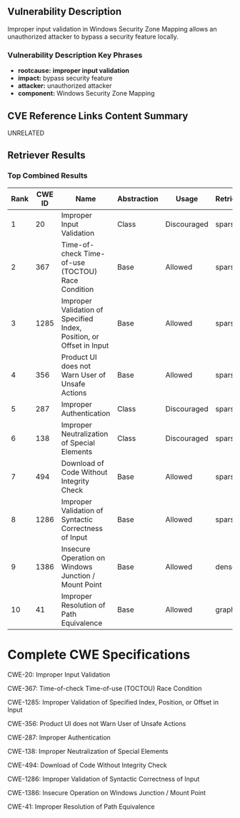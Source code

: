 ## Vulnerability Description
Improper input validation in Windows Security Zone Mapping allows an unauthorized attacker to bypass a security feature locally.

### Vulnerability Description Key Phrases
- **rootcause:** **improper input validation**
- **impact:** bypass security feature
- **attacker:** unauthorized attacker
- **component:** Windows Security Zone Mapping

## CVE Reference Links Content Summary
UNRELATED

## Retriever Results

### Top Combined Results

| Rank | CWE ID | Name | Abstraction | Usage  | Retrievers | Individual Scores |
|------|--------|------|-------------|-------|------------|-------------------|
| 1 | 20 | Improper Input Validation | Class | Discouraged | sparse | 0.113 |
| 2 | 367 | Time-of-check Time-of-use (TOCTOU) Race Condition | Base | Allowed | sparse | 0.113 |
| 3 | 1285 | Improper Validation of Specified Index, Position, or Offset in Input | Base | Allowed | sparse | 0.106 |
| 4 | 356 | Product UI does not Warn User of Unsafe Actions | Base | Allowed | sparse | 0.104 |
| 5 | 287 | Improper Authentication | Class | Discouraged | sparse | 0.101 |
| 6 | 138 | Improper Neutralization of Special Elements | Class | Discouraged | sparse | 0.100 |
| 7 | 494 | Download of Code Without Integrity Check | Base | Allowed | sparse | 0.099 |
| 8 | 1286 | Improper Validation of Syntactic Correctness of Input | Base | Allowed | sparse | 0.098 |
| 9 | 1386 | Insecure Operation on Windows Junction / Mount Point | Base | Allowed | dense | 0.588 |
| 10 | 41 | Improper Resolution of Path Equivalence | Base | Allowed | graph | 0.002 |



# Complete CWE Specifications

CWE-20: Improper Input Validation

CWE-367: Time-of-check Time-of-use (TOCTOU) Race Condition

CWE-1285: Improper Validation of Specified Index, Position, or Offset in Input

CWE-356: Product UI does not Warn User of Unsafe Actions

CWE-287: Improper Authentication

CWE-138: Improper Neutralization of Special Elements

CWE-494: Download of Code Without Integrity Check

CWE-1286: Improper Validation of Syntactic Correctness of Input

CWE-1386: Insecure Operation on Windows Junction / Mount Point

CWE-41: Improper Resolution of Path Equivalence